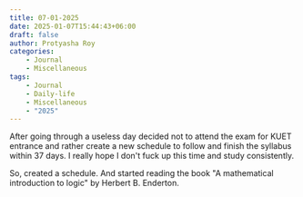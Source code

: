 ```yaml
---
title: 07-01-2025
date: 2025-01-07T15:44:43+06:00
draft: false
author: Protyasha Roy
categories:
    - Journal
    - Miscellaneous
tags:
    - Journal
    - Daily-life
    - Miscellaneous
    - "2025"
---
```


After going through a useless day decided not to attend the exam for KUET entrance and rather create a new schedule to follow and finish the syllabus within 37 days. 
I really hope I don't fuck up this time and study consistently.

So, created a schedule. And started reading the book "A mathematical introduction to logic" by Herbert B. Enderton. 